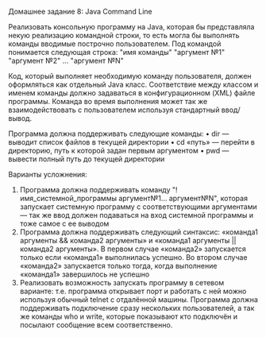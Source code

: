 Домашнее задание 8: Java Command Line

Реализовать консольную программу на Java, которая бы представляла некую реализацию командной строки, то есть могла бы выполнять команды вводимые построчно пользователем. Под командой понимается следующая строка:
"имя команды" "аргумент №1" "аргумент №2" ... "аргумент №N"

Код, который выполняет необходимую команду пользователя, должен оформляться как отдельный Java класс. Соответствие между классом и именем команды должно задаваться в конфигурационном (XML) файле программы. Команда во время выполнения может так же взаимодействовать с пользователем используя стандартный ввод/вывод.

Программа должна поддерживать следующие команды:
•	dir — выводит список файлов в текущей директории
•	cd «путь» — перейти в директорию, путь к которой задан первым аргументом
•	pwd — вывести полный путь до текущей директории

Варианты усложнения:
1.	Программа должна поддерживать команду "! имя_системной_программы аргумент№1… аргумент№N", которая запускает системную программу с соответствующими аргументами — так же ввод должен подаваться на вход системной программы и тоже самое с ее выводом
2.	Программа должна поддерживать следующий синтаксис: «команда1 аргументы && команда2 аргументы» и «команда1 аргументы || команда2 аргументы». В первом случае «команда2» запускается только если «команда1» выполнилась успешно. Во втором случае «команда2» запускается только тогда, когда выполнение «команда1» завершилось не успешно
3.	Реализовать возможность запускать программу в сетевом варианте: т.е. программа открывает порт и работать с ней можно используя обычный telnet с отдалённой машины. Программа должна поддерживать подключение сразу нескольких пользователей, а так же команды who и write, которые показывают кто подключён и посылают сообщение всем соответственно.
